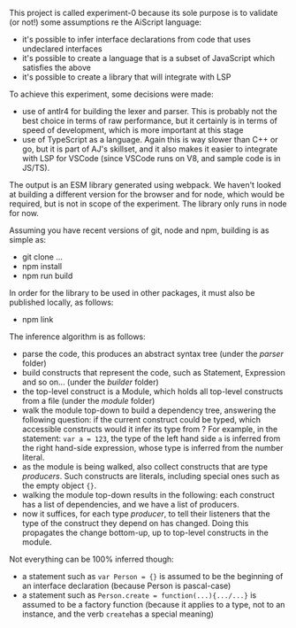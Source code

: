 This project is called experiment-0 because its sole purpose is to validate (or not!) some assumptions re the AiScript language:
 - it's possible to infer interface declarations from code that uses undeclared interfaces
 - it's possible to create a language that is a subset of JavaScript which satisfies the above
 - it's possible to create a library that will integrate with LSP

To achieve this experiment, some decisions were made:
 - use of antlr4 for building the lexer and parser. This is probably not the best choice in terms of raw performance, 
but it certainly is in terms of speed of development, which is more important at this stage
 - use of TypeScript as a language. Again this is way slower than C++ or go, but it is part of AJ's skillset, and it also
makes it easier to integrate with LSP for VSCode (since VSCode runs on V8, and sample code is in JS/TS).

The output is an ESM library generated using webpack. We haven't looked at building a different version for the browser and for node, 
which would be required, but is not in scope of the experiment. The library only runs in node for now.

Assuming you have recent versions of git, node and npm, building is as simple as:
 - git clone ...
 - npm install
 - npm run build

In order for the library to be used in other packages, it must also be published locally, as follows:
 - npm link

The inference algorithm is as follows:
- parse the code, this produces an abstract syntax tree (under the _parser_ folder)
- build constructs that represent the code, such as Statement, Expression and so on... (under the _builder_ folder)
- the top-level construct is a Module, which holds all top-level constructs from a file (under the _module_ folder)
- walk the module top-down to build a dependency tree, answering the following question: if the current construct could be typed, which accessible constructs would it infer its type from ? For example, in the statement: ```var a = 123```, the type of the left hand side ```a``` is inferred from the right hand-side expression, whose type is inferred from the number literal.
- as the module is being walked, also collect constructs that are type _producers_. Such constructs are literals, including special ones such as the empty object ```{}```.
- walking the module top-down results in the following: each construct has a list of dependencies, and we have a list of producers.
- now it suffices, for each type _producer_, to tell their listeners that the type of the construct they depend on has changed. Doing this propagates the change bottom-up, up to top-level constructs in the module.

Not everything can be 100% inferred though:
 - a statement such as ```var Person = {}``` is assumed to be the beginning of an interface declaration (because Person is pascal-case)
 - a statement such as ```Person.create = function(...){.../...}``` is assumed to be a factory function (because it applies to a type, not to an instance, and the verb ```create```has a special meaning)
